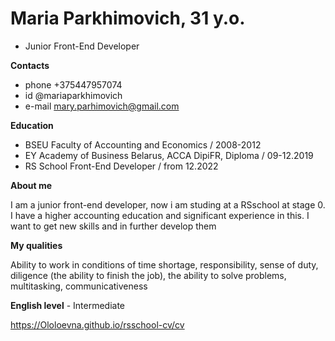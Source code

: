 # **Maria Parkhimovich**, 31 y.o.
+ Junior Front-End Developer


**Contacts**
+ phone +375447957074
+ id @mariaparkhimovich
+ e-mail mary.parhimovich@gmail.com


**Education**


+ BSEU Faculty of Accounting and Economics / 2008-2012
+ EY Academy of Business Belarus, ACCA DipiFR, Diploma / 09-12.2019 
+ RS School Front-End Developer / from 12.2022


**About me**


I am a junior front-end developer, now i am studing at a RSschool at stage 0. I have a higher accounting education and significant experience in this. I want to get new skills and in further develop them


**My qualities**


Ability to work in conditions of time shortage, responsibility, sense of duty, diligence (the ability to finish the job), the ability to solve problems, multitasking, communicativeness


**English level** - Intermediate


https://Ololoevna.github.io/rsschool-cv/cv

 
 
